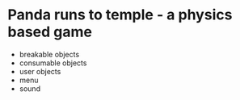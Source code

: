 # Panda runs to temple - a physics based game


  - breakable objects
  - consumable objects
  - user objects
  - menu
  - sound

